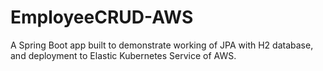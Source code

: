 # EmployeeCRUD-AWS
A Spring Boot app built to demonstrate working of JPA with H2 database, and deployment to Elastic Kubernetes Service of AWS.
